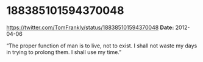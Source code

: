 # 188385101594370048
https://twitter.com/TomFrankly/status/188385101594370048
**Date:** 2012-04-06

“The proper function of man is to live, not to exist. I shall not waste my days in trying to prolong them. I shall use my time.”
